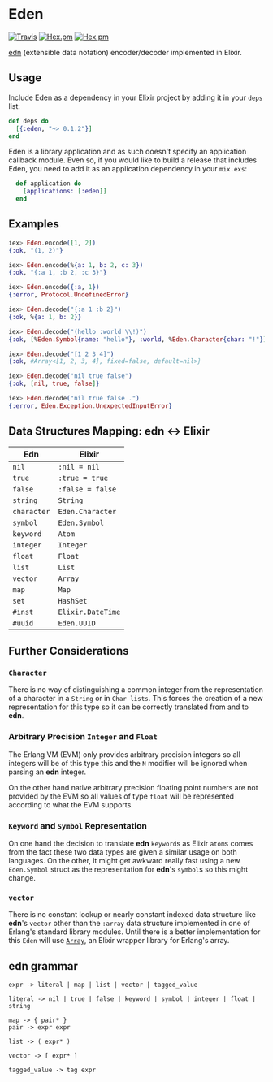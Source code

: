 Eden
=====

[![Travis](https://img.shields.io/travis/jfacorro/Eden.svg?style=flat-square)](https://travis-ci.org/jfacorro/Eden)
[![Hex.pm](https://img.shields.io/hexpm/v/eden.svg?style=flat-square)](https://hex.pm/packages/eden)
[![Hex.pm](https://img.shields.io/hexpm/dt/eden.svg?style=flat-square)](https://hex.pm/packages/eden)

[edn](https://github.com/edn-format/edn) (extensible data notation) encoder/decoder implemented in Elixir.

## Usage

Include Eden as a dependency in your Elixir project by adding it in your `deps` list:

```elixir
def deps do
  [{:eden, "~> 0.1.2"}]
end
```

Eden is a library application and as such doesn't specify an application callback module. Even so, if you would like to build a release that includes Eden, you need to add it as an application dependency in your `mix.exs`:

```elixir
  def application do
    [applications: [:eden]]
  end
```

## Examples

```elixir
iex> Eden.encode([1, 2])
{:ok, "(1, 2)"}

iex> Eden.encode(%{a: 1, b: 2, c: 3})
{:ok, "{:a 1, :b 2, :c 3}"}

iex> Eden.encode({:a, 1})
{:error, Protocol.UndefinedError}

iex> Eden.decode("{:a 1 :b 2}")
{:ok, %{a: 1, b: 2}}

iex> Eden.decode("(hello :world \\!)")
{:ok, [%Eden.Symbol{name: "hello"}, :world, %Eden.Character{char: "!"}]

iex> Eden.decode("[1 2 3 4]")
{:ok, #Array<[1, 2, 3, 4], fixed=false, default=nil>}

iex> Eden.decode("nil true false")
{:ok, [nil, true, false]}

iex> Eden.decode("nil true false .")
{:error, Eden.Exception.UnexpectedInputError}
```

## Data Structures Mapping: **edn** <-> **Elixir**

|  Edn | Elixir   |
|---|---|
| `nil`      | `:nil = nil` |
| `true`   | `:true = true` |
| `false`  | `:false = false` |
| `string` | `String` |
| `character` | `Eden.Character` |
| `symbol`  | `Eden.Symbol` |
| `keyword`  | `Atom` |
| `integer`  | `Integer` |
| `float`  | `Float` |
| `list`  | `List`  |
| `vector`  | `Array`  |
| `map`  | `Map` |
| `set`  | `HashSet` |
| `#inst`  | `Elixir.DateTime` |
| `#uuid`  | `Eden.UUID` |

## Further Considerations

### `Character`

There is no way of distinguishing a common integer from the representation of a character in a `String` or in `Char lists`. This forces the creation of a new representation for this type so it can be correctly translated from and to **edn**.

### Arbitrary Precision `Integer` and `Float`

The Erlang VM (EVM) only provides arbitrary precision integers so all integers will be of this type this and the `N` modifier will be ignored when parsing an **edn** integer.

On the other hand native arbitrary precision floating point numbers are not provided by the EVM so all values of type `float` will be represented according to what the EVM supports.

### `Keyword` and `Symbol` Representation

On one hand the decision to translate **edn** `keyword`s as Elixir `atom`s comes from the fact these two data types are given a similar usage on both languages. On the other, it might get awkward really fast using a new `Eden.Symbol` struct as the representation for **edn**'s `symbol`s so this might change.

### `vector`

There is no constant lookup or nearly constant indexed data structure like **edn**'s `vector` other than the `:array` data structure implemented in one of Erlang's standard library modules. Until there is a better implementation for this `Eden` will use [`Array`](https://github.com/takscape/elixir-array), an Elixir wrapper library for Erlang's array.

## **edn** grammar

```
expr -> literal | map | list | vector | tagged_value

literal -> nil | true | false | keyword | symbol | integer | float | string

map -> { pair* }
pair -> expr expr

list -> ( expr* )

vector -> [ expr* ]

tagged_value -> tag expr

```
